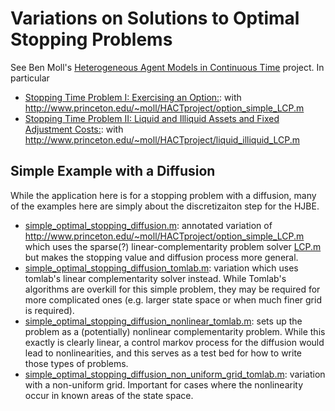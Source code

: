 # Variations on Solutions to Optimal Stopping Problems
See Ben Moll's [Heterogeneous Agent Models in Continuous Time](http://www.princeton.edu/~moll/HACTproject.htm) project.  In particular
* [Stopping Time Problem I: Exercising an Option:](http://www.princeton.edu/~moll/HACTproject/option_simple.pdf): with http://www.princeton.edu/~moll/HACTproject/option_simple_LCP.m
* [Stopping Time Problem II: Liquid and Illiquid Assets and Fixed Adjustment Costs:](http://www.princeton.edu/~moll/HACTproject/liquid_illiquid_numerical.pdf): with http://www.princeton.edu/~moll/HACTproject/liquid_illiquid_LCP.m

## Simple Example with a Diffusion
While the application here is for a stopping problem with a diffusion, many of the examples here are simply about the discretizaiton step for the HJBE.
* [simple_optimal_stopping_diffusion.m](./simple_optimal_stopping_diffusion.m): annotated variation of  http://www.princeton.edu/~moll/HACTproject/option_simple_LCP.m which uses the sparse(?) linear-complementarity problem solver [LCP.m](./LCP.m) but makes the stopping value and diffusion process more general.
* [simple_optimal_stopping_diffusion_tomlab.m](./simple_optimal_stopping_diffusion_tomlab.m): variation which uses tomlab's linear complementarity solver instead.   While Tomlab's algorithms are overkill for this simple problem, they may be required for more complicated ones (e.g. larger state space or when much finer grid is required).
* [simple_optimal_stopping_diffusion_nonlinear_tomlab.m](./simple_optimal_stopping_diffusion_tomlab.m): sets up the problem as a (potentially) nonlinear complementarity problem.  While this exactly is clearly linear, a control markov process for the diffusion would lead to nonlinearities, and this serves as a test bed for how to write those types of problems.
* [simple_optimal_stopping_diffusion_non_uniform_grid_tomlab.m](./simple_optimal_stopping_diffusion_non_uniform_grid_tomlab.m): variation with a non-uniform grid.  Important for cases where the nonlinearity occur in known areas of the state space.
